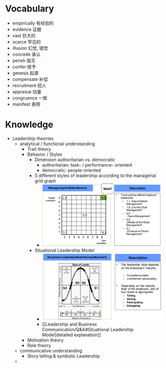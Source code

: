# Vocabulary 
- empirically 有经验的 
- evidence 证据 
- vast 巨大的 
- scarce 罕见的 
- illusion 幻觉, 错觉 
- concede 承认 
- perish 毁灭 
- confer 授予 
- genesis 起源 
- compensate 补偿 
- recruitment 招人 
- appraisal 估量 
- congruence 一致 
- manifest 表明 


# Knowledge 
- Leadership theories 
	- analytical / functional understanding 
		- Trait theory 
		- Behavior / Styles 
			- Dimension authoritarian vs. democratic 
				- authoritarian: task- / performance- oriented 
				- democratic: people-oriented 
			- 5 different styles of leadership according to the managerial grid graph 
				- ![](https://github.com/ICH-BIN-HXM/images_Leadership_Business_Communication/blob/main/Snipaste_2023-11-12_18-57-11.png?raw=) 
			- Situational Leadership Model 
				- ![](https://github.com/ICH-BIN-HXM/images_Leadership_Business_Communication/blob/main/Snipaste_2023-11-12_18-59-00.png?raw=) 
				- [[Leadership and Business Communication/Q&A#Situational Leadership Model|detailed explanation]] 
		- Motivation theory 
		- Role theory 
	- communicative understanding 
		- Story telling & symbolic Leadership 
	- 